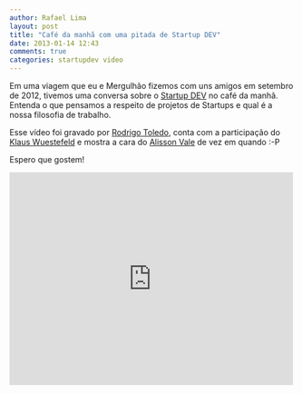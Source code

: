 ```yaml
---
author: Rafael Lima
layout: post
title: "Café da manhã com uma pitada de Startup DEV"
date: 2013-01-14 12:43
comments: true
categories: startupdev video
---
```


Em uma viagem que eu e Mergulhão fizemos com uns amigos em setembro de 2012,
tivemos uma conversa sobre o [Startup DEV](http://startupdev.com.br) no café da manhã.
Entenda o que pensamos a respeito de projetos de Startups e qual é a nossa filosofia de trabalho.
<!-- more -->
Esse vídeo foi gravado por [Rodrigo Toledo](http://www.rodrigodetoledo.com), conta com a participação do [Klaus Wuestefeld](http://klauswuestefeld.blogspot.com.br/) e mostra a cara do [Alisson Vale](http://alissonvale.com/) de vez em quando :-P

Espero que gostem!

<iframe src="http://player.vimeo.com/video/57240441?title=0&amp;byline=0&amp;portrait=0" width="500" height="375" frameborder="0" webkitAllowFullScreen mozallowfullscreen allowFullScreen></iframe>